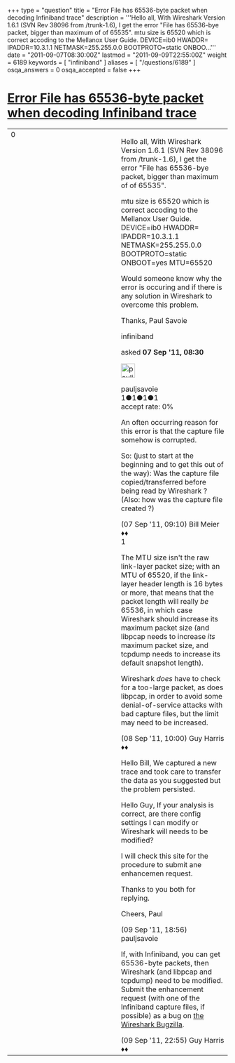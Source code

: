 +++
type = "question"
title = "Error File has 65536-byte packet when decoding Infiniband trace"
description = '''Hello all, With Wireshark Version 1.6.1 (SVN Rev 38096 from /trunk-1.6), I get the error &quot;File has 65536-bye packet, bigger than maximum of of 65535&quot;. mtu size is 65520 which is correct accoding to the Mellanox User Guide. DEVICE=ib0 HWADDR= IPADDR=10.3.1.1 NETMASK=255.255.0.0 BOOTPROTO=static ONBOO...'''
date = "2011-09-07T08:30:00Z"
lastmod = "2011-09-09T22:55:00Z"
weight = 6189
keywords = [ "infiniband" ]
aliases = [ "/questions/6189" ]
osqa_answers = 0
osqa_accepted = false
+++

<div class="headNormal">

# [Error File has 65536-byte packet when decoding Infiniband trace](/questions/6189/error-file-has-65536-byte-packet-when-decoding-infiniband-trace)

</div>

<div id="main-body">

<div id="askform">

<table id="question-table" style="width:100%;"><colgroup><col style="width: 50%" /><col style="width: 50%" /></colgroup><tbody><tr class="odd"><td style="width: 30px; vertical-align: top"><div class="vote-buttons"><span id="post-6189-upvote" class="ajax-command post-vote up" rel="nofollow" title="I like this post (click again to cancel)"> </span><div id="post-6189-score" class="post-score" title="current number of votes">0</div><span id="post-6189-downvote" class="ajax-command post-vote down" rel="nofollow" title="I dont like this post (click again to cancel)"> </span> <span id="favorite-mark" class="ajax-command favorite-mark" rel="nofollow" title="mark/unmark this question as favorite (click again to cancel)"> </span><div id="favorite-count" class="favorite-count"></div></div></td><td><div id="item-right"><div class="question-body"><p>Hello all, With Wireshark Version 1.6.1 (SVN Rev 38096 from /trunk-1.6), I get the error "File has 65536-bye packet, bigger than maximum of of 65535".</p><p>mtu size is 65520 which is correct accoding to the Mellanox User Guide. DEVICE=ib0 HWADDR= IPADDR=10.3.1.1 NETMASK=255.255.0.0 BOOTPROTO=static ONBOOT=yes MTU=65520</p><p>Would someone know why the error is occuring and if there is any solution in Wireshark to overcome this problem.</p><p>Thanks, Paul Savoie</p></div><div id="question-tags" class="tags-container tags"><span class="post-tag tag-link-infiniband" rel="tag" title="see questions tagged &#39;infiniband&#39;">infiniband</span></div><div id="question-controls" class="post-controls"></div><div class="post-update-info-container"><div class="post-update-info post-update-info-user"><p>asked <strong>07 Sep '11, 08:30</strong></p><img src="https://secure.gravatar.com/avatar/e09afe6c2b07de6793d0a3d30660b6ac?s=32&amp;d=identicon&amp;r=g" class="gravatar" width="32" height="32" alt="pauljsavoie&#39;s gravatar image" /><p><span>pauljsavoie</span><br />
<span class="score" title="1 reputation points">1</span><span title="1 badges"><span class="badge1">●</span><span class="badgecount">1</span></span><span title="1 badges"><span class="silver">●</span><span class="badgecount">1</span></span><span title="1 badges"><span class="bronze">●</span><span class="badgecount">1</span></span><br />
<span class="accept_rate" title="Rate of the user&#39;s accepted answers">accept rate:</span> <span title="pauljsavoie has no accepted answers">0%</span></p></div></div><div id="comments-container-6189" class="comments-container"><span id="6190"></span><div id="comment-6190" class="comment"><div id="post-6190-score" class="comment-score"></div><div class="comment-text"><p>An often occurring reason for this error is that the capture file somehow is corrupted.</p><p>So: (just to start at the beginning and to get this out of the way): Was the capture file copied/transferred before being read by Wireshark ? (Also: how was the capture file created ?)</p></div><div id="comment-6190-info" class="comment-info"><span class="comment-age">(07 Sep '11, 09:10)</span> <span class="comment-user userinfo">Bill Meier ♦♦</span></div></div><span id="6213"></span><div id="comment-6213" class="comment"><div id="post-6213-score" class="comment-score">1</div><div class="comment-text"><p>The MTU size isn't the raw link-layer packet size; with an MTU of 65520, if the link-layer header length is 16 bytes or more, that means that the packet length will really <em>be</em> 65536, in which case Wireshark should increase its maximum packet size (and libpcap needs to increase <em>its</em> maximum packet size, and tcpdump needs to increase its default snapshot length).</p><p>Wireshark <em>does</em> have to check for a too-large packet, as does libpcap, in order to avoid some denial-of-service attacks with bad capture files, but the limit may need to be increased.</p></div><div id="comment-6213-info" class="comment-info"><span class="comment-age">(08 Sep '11, 10:00)</span> <span class="comment-user userinfo">Guy Harris ♦♦</span></div></div><span id="6239"></span><div id="comment-6239" class="comment"><div id="post-6239-score" class="comment-score"></div><div class="comment-text"><p>Hello Bill, We captured a new trace and took care to transfer the data as you suggested but the problem persisted.</p><p>Hello Guy, If your analysis is correct, are there config settings I can modify or Wireshark will needs to be modified?</p><p>I will check this site for the procedure to submit ane enhancemen request.</p><p>Thanks to you both for replying.</p><p>Cheers, Paul</p></div><div id="comment-6239-info" class="comment-info"><span class="comment-age">(09 Sep '11, 18:56)</span> <span class="comment-user userinfo">pauljsavoie</span></div></div><span id="6240"></span><div id="comment-6240" class="comment"><div id="post-6240-score" class="comment-score"></div><div class="comment-text"><p>If, with Infiniband, you can get 65536-byte packets, then Wireshark (and libpcap and tcpdump) need to be modified. Submit the enhancement request (with one of the Infiniband capture files, if possible) as a bug on <a href="http://bugs.wireshark.org/">the Wireshark Bugzilla</a>.</p></div><div id="comment-6240-info" class="comment-info"><span class="comment-age">(09 Sep '11, 22:55)</span> <span class="comment-user userinfo">Guy Harris ♦♦</span></div></div></div><div id="comment-tools-6189" class="comment-tools"></div><div class="clear"></div><div id="comment-6189-form-container" class="comment-form-container"></div><div class="clear"></div></div></td></tr></tbody></table>

</div>

</div>

